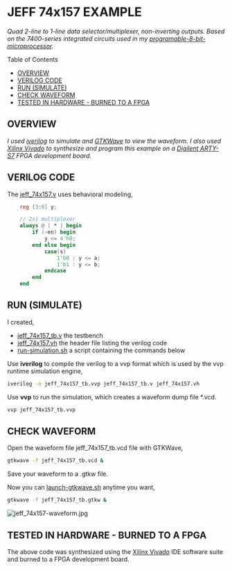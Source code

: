 # JEFF 74x157 EXAMPLE

_Quad 2-line to 1-line data selector/multiplexer, non-inverting outputs.
Based on the 7400-series integrated circuits used in my
[programable-8-bit-microprocessor](https://github.com/JeffDeCola/my-verilog-examples/tree/master/systems/microprocessors/programable-8-bit-microprocessor)._

Table of Contents

* [OVERVIEW](https://github.com/JeffDeCola/my-verilog-examples/tree/master/combinational-logic/multiplexers-and-demultiplexers/jeff_74x157#overview)
* [VERILOG CODE](https://github.com/JeffDeCola/my-verilog-examples/tree/master/combinational-logic/multiplexers-and-demultiplexers/jeff_74x157#verilog-code)
* [RUN (SIMULATE)](https://github.com/JeffDeCola/my-verilog-examples/tree/master/combinational-logic/multiplexers-and-demultiplexers/jeff_74x157#run-simulate)
* [CHECK WAVEFORM](https://github.com/JeffDeCola/my-verilog-examples/tree/master/combinational-logic/multiplexers-and-demultiplexers/jeff_74x157#check-waveform)
* [TESTED IN HARDWARE - BURNED TO A FPGA](https://github.com/JeffDeCola/my-verilog-examples/tree/master/combinational-logic/multiplexers-and-demultiplexers/jeff_74x157#tested-in-hardware---burned-to-a-fpga)

## OVERVIEW

_I used
[iverilog](https://github.com/JeffDeCola/my-cheat-sheets/tree/master/hardware/tools/simulation/iverilog-cheat-sheet)
to simulate and
[GTKWave](https://github.com/JeffDeCola/my-cheat-sheets/tree/master/hardware/tools/simulation/gtkwave-cheat-sheet)
to view the waveform. I also used
[Xilinx Vivado](https://github.com/JeffDeCola/my-cheat-sheets/tree/master/hardware/tools/synthesis/xilinx-vivado-cheat-sheet)
to synthesize and program this example on a
[Digilent ARTY-S7](https://github.com/JeffDeCola/my-cheat-sheets/tree/master/hardware/development/fpga-development-boards/digilent-arty-s7-cheat-sheet)
FPGA development board._

## VERILOG CODE

The
[jeff_74x157.v](https://github.com/JeffDeCola/my-verilog-examples/blob/master/combinational-logic/multiplexers-and-demultiplexers/jeff_74x157/jeff_74x157.v)
uses behavioral modeling,

```verilog
    reg [3:0] y;

    // 2x1 multiplexer
    always @ ( * ) begin
        if (~en) begin
            y <= 4'h0;
        end else begin
            case(s)
                1'b0 : y <= a;
                1'b1 : y <= b;
            endcase
        end
    end
```

## RUN (SIMULATE)

I created,

* [jeff_74x157_tb.v](https://github.com/JeffDeCola/my-verilog-examples/blob/master/combinational-logic/multiplexers-and-demultiplexers/jeff_74x157/jeff_74x157_tb.v)
the testbench
* [jeff_74x157.vh](https://github.com/JeffDeCola/my-verilog-examples/blob/master/combinational-logic/multiplexers-and-demultiplexers/jeff_74x157/jeff_74x157.vh)
the header file listing the verilog code
* [run-simulation.sh](https://github.com/JeffDeCola/my-verilog-examples/blob/master/combinational-logic/multiplexers-and-demultiplexers/jeff_74x157/run-simulation.sh)
a script containing the commands below

Use **iverilog** to compile the verilog to a vvp format
which is used by the vvp runtime simulation engine,

```bash
iverilog -o jeff_74x157_tb.vvp jeff_74x157_tb.v jeff_74x157.vh
```

Use **vvp** to run the simulation, which creates a waveform dump file *.vcd.

```bash
vvp jeff_74x157_tb.vvp
```

## CHECK WAVEFORM

Open the waveform file jeff_74x157_tb.vcd file with GTKWave,

```bash
gtkwave -f jeff_74x157_tb.vcd &
```

Save your waveform to a .gtkw file.

Now you can
[launch-gtkwave.sh](https://github.com/JeffDeCola/my-verilog-examples/blob/master/launch-GTKWave-script/launch-gtkwave.sh)
anytime you want,

```bash
gtkwave -f jeff_74x157_tb.gtkw &
```

![jeff_74x157-waveform.jpg](../../../docs/pics/jeff_74x157-waveform.jpg)

## TESTED IN HARDWARE - BURNED TO A FPGA

The above code was synthesized using the
[Xilinx Vivado](https://github.com/JeffDeCola/my-cheat-sheets/tree/master/hardware/tools/synthesis/xilinx-vivado-cheat-sheet)
IDE software suite and burned to a FPGA development board.
